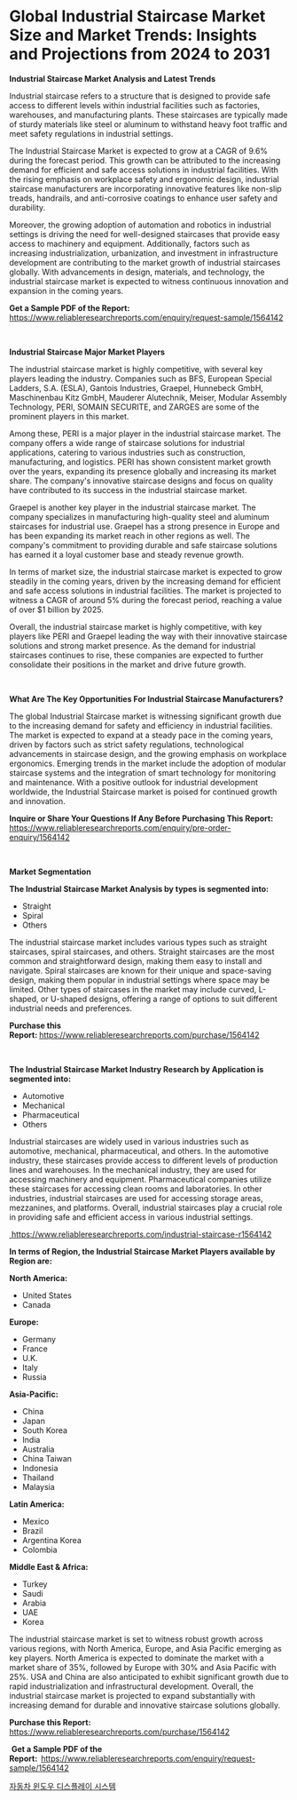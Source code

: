 <p><h1>Global Industrial Staircase Market Size and Market Trends: Insights and Projections from 2024 to 2031</h1></p><p><strong>Industrial Staircase Market Analysis and Latest Trends</strong></p>
<p><p>Industrial staircase refers to a structure that is designed to provide safe access to different levels within industrial facilities such as factories, warehouses, and manufacturing plants. These staircases are typically made of sturdy materials like steel or aluminum to withstand heavy foot traffic and meet safety regulations in industrial settings.</p><p>The Industrial Staircase Market is expected to grow at a CAGR of 9.6% during the forecast period. This growth can be attributed to the increasing demand for efficient and safe access solutions in industrial facilities. With the rising emphasis on workplace safety and ergonomic design, industrial staircase manufacturers are incorporating innovative features like non-slip treads, handrails, and anti-corrosive coatings to enhance user safety and durability.</p><p>Moreover, the growing adoption of automation and robotics in industrial settings is driving the need for well-designed staircases that provide easy access to machinery and equipment. Additionally, factors such as increasing industrialization, urbanization, and investment in infrastructure development are contributing to the market growth of industrial staircases globally. With advancements in design, materials, and technology, the industrial staircase market is expected to witness continuous innovation and expansion in the coming years.</p></p>
<p><strong>Get a Sample PDF of the Report:&nbsp;</strong> <a href="https://www.reliableresearchreports.com/enquiry/request-sample/1564142">https://www.reliableresearchreports.com/enquiry/request-sample/1564142</a></p>
<p>&nbsp;</p>
<p><strong>Industrial Staircase Major Market Players</strong></p>
<p><p>The industrial staircase market is highly competitive, with several key players leading the industry. Companies such as BFS, European Special Ladders, S.A. (ESLA), Gantois Industries, Graepel, Hunnebeck GmbH, Maschinenbau Kitz GmbH, Mauderer Alutechnik, Meiser, Modular Assembly Technology, PERI, SOMAIN SECURITE, and ZARGES are some of the prominent players in this market.</p><p>Among these, PERI is a major player in the industrial staircase market. The company offers a wide range of staircase solutions for industrial applications, catering to various industries such as construction, manufacturing, and logistics. PERI has shown consistent market growth over the years, expanding its presence globally and increasing its market share. The company's innovative staircase designs and focus on quality have contributed to its success in the industrial staircase market.</p><p>Graepel is another key player in the industrial staircase market. The company specializes in manufacturing high-quality steel and aluminum staircases for industrial use. Graepel has a strong presence in Europe and has been expanding its market reach in other regions as well. The company's commitment to providing durable and safe staircase solutions has earned it a loyal customer base and steady revenue growth.</p><p>In terms of market size, the industrial staircase market is expected to grow steadily in the coming years, driven by the increasing demand for efficient and safe access solutions in industrial facilities. The market is projected to witness a CAGR of around 5% during the forecast period, reaching a value of over $1 billion by 2025.</p><p>Overall, the industrial staircase market is highly competitive, with key players like PERI and Graepel leading the way with their innovative staircase solutions and strong market presence. As the demand for industrial staircases continues to rise, these companies are expected to further consolidate their positions in the market and drive future growth.</p></p>
<p>&nbsp;</p>
<p><strong>What Are The Key Opportunities For Industrial Staircase Manufacturers?</strong></p>
<p><p>The global Industrial Staircase market is witnessing significant growth due to the increasing demand for safety and efficiency in industrial facilities. The market is expected to expand at a steady pace in the coming years, driven by factors such as strict safety regulations, technological advancements in staircase design, and the growing emphasis on workplace ergonomics. Emerging trends in the market include the adoption of modular staircase systems and the integration of smart technology for monitoring and maintenance. With a positive outlook for industrial development worldwide, the Industrial Staircase market is poised for continued growth and innovation.</p></p>
<p><strong>Inquire or Share Your Questions If Any Before Purchasing This Report:</strong> <a href="https://www.reliableresearchreports.com/enquiry/pre-order-enquiry/1564142">https://www.reliableresearchreports.com/enquiry/pre-order-enquiry/1564142</a></p>
<p>&nbsp;</p>
<p><strong>Market Segmentation</strong></p>
<p><strong>The Industrial Staircase Market Analysis by types is segmented into:</strong></p>
<p><ul><li>Straight</li><li>Spiral</li><li>Others</li></ul></p>
<p><p>The industrial staircase market includes various types such as straight staircases, spiral staircases, and others. Straight staircases are the most common and straightforward design, making them easy to install and navigate. Spiral staircases are known for their unique and space-saving design, making them popular in industrial settings where space may be limited. Other types of staircases in the market may include curved, L-shaped, or U-shaped designs, offering a range of options to suit different industrial needs and preferences.</p></p>
<p><strong>Purchase this Report:&nbsp;</strong><a href="https://www.reliableresearchreports.com/purchase/1564142">https://www.reliableresearchreports.com/purchase/1564142</a></p>
<p>&nbsp;</p>
<p><strong>The Industrial Staircase Market Industry Research by Application is segmented into:</strong></p>
<p><ul><li>Automotive</li><li>Mechanical</li><li>Pharmaceutical</li><li>Others</li></ul></p>
<p><p>Industrial staircases are widely used in various industries such as automotive, mechanical, pharmaceutical, and others. In the automotive industry, these staircases provide access to different levels of production lines and warehouses. In the mechanical industry, they are used for accessing machinery and equipment. Pharmaceutical companies utilize these staircases for accessing clean rooms and laboratories. In other industries, industrial staircases are used for accessing storage areas, mezzanines, and platforms. Overall, industrial staircases play a crucial role in providing safe and efficient access in various industrial settings.</p></p>
<p><a href="https://www.reliableresearchreports.com/industrial-staircase-r1564142">&nbsp;https://www.reliableresearchreports.com/industrial-staircase-r1564142</a></p>
<p><strong>In terms of Region, the Industrial Staircase Market Players available by Region are:</strong></p>
<p>
    <p> <strong> North America: </strong>
        <ul>
            <li>United States</li>
            <li>Canada</li>
        </ul>
        </p> 
    <p> <strong> Europe: </strong>
        <ul>
            <li>Germany</li>
            <li>France</li>
            <li>U.K.</li>
            <li>Italy</li>
            <li>Russia</li>
        </ul>
        </p> 
    <p> <strong> Asia-Pacific: </strong>
        <ul>
            <li>China</li>
            <li>Japan</li>
            <li>South Korea</li>
            <li>India</li>
            <li>Australia</li>
            <li>China Taiwan</li>
            <li>Indonesia</li>
            <li>Thailand</li>
            <li>Malaysia</li>
        </ul>
        </p> 
    <p> <strong> Latin America: </strong>
        <ul>
            <li>Mexico</li>
            <li>Brazil</li>
            <li>Argentina Korea</li>
            <li>Colombia</li>
        </ul>
        </p> 
    <p> <strong> Middle East & Africa: </strong>
        <ul>
            <li>Turkey</li>
            <li>Saudi</li>
            <li>Arabia</li>
            <li>UAE</li>
            <li>Korea</li>
        </ul>
    </p>
    </p>
<p><p>The industrial staircase market is set to witness robust growth across various regions, with North America, Europe, and Asia Pacific emerging as key players. North America is expected to dominate the market with a market share of 35%, followed by Europe with 30% and Asia Pacific with 25%. USA and China are also anticipated to exhibit significant growth due to rapid industrialization and infrastructural development. Overall, the industrial staircase market is projected to expand substantially with increasing demand for durable and innovative staircase solutions globally.</p></p>
<p><strong>Purchase this Report: </strong><a href="https://www.reliableresearchreports.com/purchase/1564142">https://www.reliableresearchreports.com/purchase/1564142</a></p>
<p>&nbsp;<strong>Get a Sample PDF of the Report:&nbsp;&nbsp;</strong><a href="https://www.reliableresearchreports.com/enquiry/request-sample/1564142">https://www.reliableresearchreports.com/enquiry/request-sample/1564142</a></p>
<p><strong></strong></p>
<p><p><a href="https://github.com/bunxhcci35271755/Market-Research-Report-List-2/blob/main/1384668117845.md">자동차 윈도우 디스플레이 시스템</a></p></p>